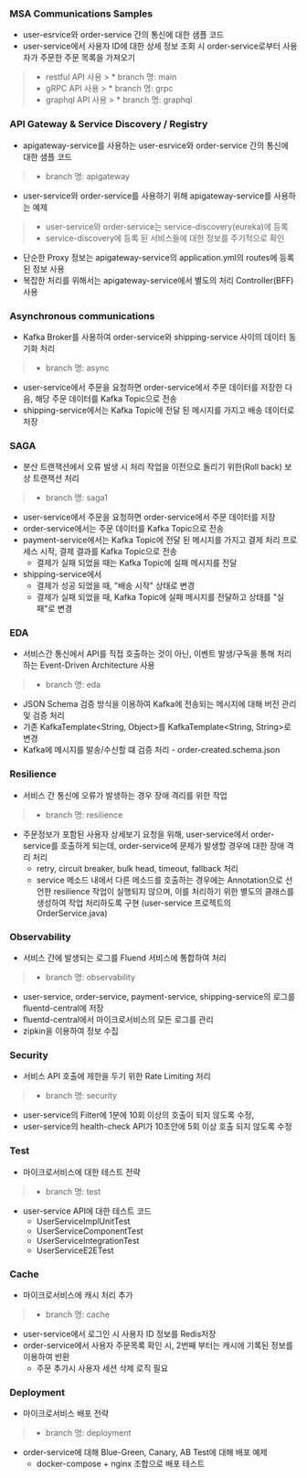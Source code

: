 ### MSA Communications Samples
* user-esrvice와 order-service 간의 통신에 대한 샘플 코드
* user-service에서 사용자 ID에 대한 상세 정보 조회 시 order-service로부터 사용자가 주문한 주문 목록을 가져오기
> * restful API 사용
    >   * branch 명: main
> * gRPC API 사용
    >   * branch 명: grpc
> * graphql API 사용
    >   * branch 명: graphql

### API Gateway & Service Discovery / Registry
* apigateway-service를 사용하는 user-esrvice와 order-service 간의 통신에 대한 샘플 코드
> * branch 명: apigateway
* user-service와 order-service를 사용하기 위해 apigateway-service를 사용하는 예제
> * user-service와 order-service는 service-discovery(eureka)에 등록
> * service-discovery에 등록 된 서비스들에 대한 정보를 주기적으로 확인
* 단순한 Proxy 정보는 apigateway-service의 application.yml의 routes에 등록 된 정보 사용
* 복잡한 처리를 위해서는 apigateway-service에서 별도의 처리 Controller(BFF) 사용

### Asynchronous communications
* Kafka Broker를 사용하여 order-service와 shipping-service 사이의 데이터 동기화 처리
> * branch 명: async
* user-service에서 주문을 요청하면 order-service에서 주문 데이터를 저장한 다음, 해당 주문 데이터를 Kafka Topic으로 전송
* shipping-service에서는 Kafka Topic에 전달 된 메시지를 가지고 배송 데이터로 저장

### SAGA
* 분산 트랜잭션에서 오류 발생 시 처리 작업을 이전으로 돌리기 위한(Roll back) 보상 트랜잭션 처리
> * branch 명: saga1
* user-service에서 주문을 요청하면 order-service에서 주문 데이터를 저장
* order-service에서는 주문 데이터를 Kafka Topic으로 전송
* payment-service에서는 Kafka Topic에 전달 된 메시지를 가지고 결제 처리 프로세스 시작, 결제 결과를 Kafka Topic으로 전송
    * 결제가 실패 되었을 때는 Kafka Topic에 실패 메시지를 전달
* shipping-service에서
    * 결제가 성공 되었을 때, "배송 시작" 상태로 변경
    * 결제가 실패 되었을 때, Kafka Topic에 실패 메시지를 전달하고 상태를 "실패"로 변경

### EDA
* 서비스간 통신에서 API를 직접 호출하는 것이 아닌, 이벤트 발생/구독을 통해 처리하는 Event-Driven Architecture 사용
> * branch 명: eda
* JSON Schema 검증 방식을 이용하여 Kafka에 전송되는 메시지에 대해 버전 관리 및 검증 처리
* 기존 KafkaTemplate<String, Object>를 KafkaTemplate<String, String>로 변경
* Kafka에 메시지를 발송/수신할 떄 검증 처리 - order-created.schema.json

### Resilience
* 서비스 간 통신에 오류가 발생하는 경우 장애 격리를 위한 작업
> * branch 명: resilience
* 주문정보가 포함된 사용자 상세보기 요청을 위해, user-service에서 order-service를 호출하게 되는데, order-service에 문제가 발생할 경우에 대한 장애 격리 처리
    * retry, circuit breaker, bulk head, timeout, fallback 처리
    * service 메소드 내에서 다른 메소드를 호출하는 경우에는 Annotation으로 선언한 resilience 작업이 실행되지 않으며, 이를 처리하기 위한 별도의 클래스를 생성하여 작업 처리하도록 구현 (user-service 프로젝트의 OrderService.java)

### Observability
* 서비스 간에 발생되는 로그를 Fluend 서비스에 통합하여 처리
> * branch 명: observability
* user-service, order-service, payment-service, shipping-service의 로그를 fluentd-central에 저장
* fluentd-central에서 마이크로서비스의 모든 로그를 관리
* zipkin을 이용하여 정보 수집

### Security
* 서비스 API 호출에 제한을 두기 위한 Rate Limiting 처리
> * branch 명: security
* user-service의 Filter에 1분에 10회 이상의 호출이 되지 않도록 수정,
* user-service의 health-check API가 10초안에 5회 이상 호출 되지 않도록 수정

### Test
* 마이크로서비스에 대한 테스트 전략
> * branch 명: test
* user-service API에 대한 테스트 코드
    * UserServiceImplUnitTest
    * UserServiceComponentTest
    * UserServiceIntegrationTest
    * UserServiceE2ETest

### Cache
* 마이크로서비스에 캐시 처리 추가
> * branch 명: cache
* user-service에서 로그인 시 사용자 ID 정보를 Redis저장
* order-service에서 사용자 주문목록 확인 시, 2번째 부터는 캐시에 기록된 정보를 이용하여 반환
    * 주문 추가시 사용자 세션 삭제 로직 필요

### Deployment
* 마이크로서비스 배포 전략
> * branch 명: deployment
* order-service에 대해 Blue-Green, Canary, AB Test에 대해 배포 예제
    * docker-compose + nginx 조합으로 배포 테스트
